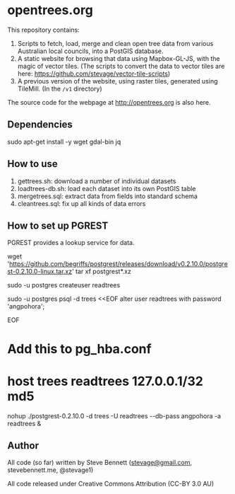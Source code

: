 # opentrees.org

This repository contains:

1. Scripts to fetch, load, merge and clean open tree data from various Australian local councils, into a PostGIS database.
2. A static website for browsing that data using Mapbox-GL-JS, with the magic of vector tiles. (The scripts to convert the data to vector tiles are here: https://github.com/stevage/vector-tile-scripts)
3. A previous version of the website, using raster tiles, generated using TileMill. (In the `/v1` directory)

The source code for the webpage at http://opentrees.org is also here.

## Dependencies

sudo apt-get install -y wget gdal-bin jq

## How to use

1. gettrees.sh: download a number of individual datasets
2. loadtrees-db.sh: load each dataset into its own PostGIS table
3. mergetrees.sql: extract data from fields into standard schema
4. cleantrees.sql: fix up all kinds of data errors

## How to set up PGREST 

PGREST provides a lookup service for data.

wget 'https://github.com/begriffs/postgrest/releases/download/v0.2.10.0/postgrest-0.2.10.0-linux.tar.xz'
tar xf postgrest*.xz

sudo -u postgres createuser readtrees

sudo -u postgres psql -d trees <<EOF
alter user readtrees with password 'angpohora';

EOF

# Add this to pg_hba.conf
# host trees readtrees 127.0.0.1/32 md5

nohup ./postgrest-0.2.10.0 -d trees -U readtrees --db-pass angpohora -a readtrees &

## Author
All code (so far) written by Steve Bennett (stevage@gmail.com, stevebennett.me, @stevage1)

All code released under Creative Commons Attribution (CC-BY 3.0 AU)